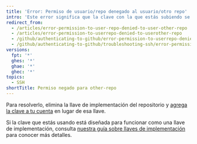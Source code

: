 ```yaml
---
title: 'Error: Permiso de usuario/repo denegado al usuario/otro repo'
intro: 'Este error significa que la clave con la que estás subiendo se encuentra conectada con otro repositorio como llave de implementación, y no tiene acceso al repositorio al que estás intentado subir.'
redirect_from:
  - /articles/error-permission-to-user-repo-denied-to-user-other-repo
  - /articles/error-permission-to-userrepo-denied-to-userother-repo
  - /github/authenticating-to-github/error-permission-to-userrepo-denied-to-userother-repo
  - /github/authenticating-to-github/troubleshooting-ssh/error-permission-to-userrepo-denied-to-userother-repo
versions:
  fpt: '*'
  ghes: '*'
  ghae: '*'
  ghec: '*'
topics:
  - SSH
shortTitle: Permiso negado para other-repo
---
```


Para resolverlo, elimina la llave de implementación del repositorio y [agrega la clave a tu cuenta](/articles/adding-a-new-ssh-key-to-your-github-account) en lugar de esa llave.

Si la clave que estás usando está diseñada para funcionar como una llave de implementación, consulta [nuestra guía sobre llaves de implementación](/guides/managing-deploy-keys) para conocer más detalles.
